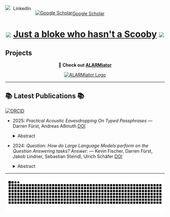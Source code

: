 <p>
  <a href="https://www.linkedin.com/in/darren-f%C3%BCrst-789049254/" target="_blank" rel="nofollow noreferrer" style="text-decoration:none; display:inline-flex; align-items:center; margin-right:10px;">
    <img src="https://i.sstatic.net/gVE0j.png" alt="LinkedIn" width="20" height="20" style="margin-right:5px;"> LinkedIn
  </a>
  <a href="https://scholar.google.com/citations?user=kjRyau4AAAAJ" target="_blank" rel="nofollow noreferrer" style="display:inline-flex; align-items:center;">
    <img src="https://upload.wikimedia.org/wikipedia/commons/thumb/c/c7/Google_Scholar_logo.svg/1024px-Google_Scholar_logo.svg.png" alt="Google Scholar" height="20">Google Scholar
  </a>
</p>



# <p align="center"> <img src="https://64.media.tumblr.com/9b440b905142f3aaeb9bdb43b1b8b97f/tumblr_ov9qtiN8x01u25kiio1_1280.gif" width="60"> <a href="https://cockneyrhymingslang.co.uk/slang/scooby_doo/">Just a bloke who hasn't a Scooby</a> <img src="https://64.media.tumblr.com/9b440b905142f3aaeb9bdb43b1b8b97f/tumblr_ov9qtiN8x01u25kiio1_1280.gif" width="60"> </p>



## Projects

<p align="center">
  🚨 <b>Check out <a href="https://alarmiator.de">ALARMiator</a></b> 
</p>
<p align="center">
  <a href="https://alarmiator.de" target="_blank">
    <img src="https://i0.wp.com/alarmiator.de/wp-content/uploads/2022/12/cropped-cropped-logo_front-e1670425833857-1.png?fit=210%2C49&ssl=1" alt="ALARMiator Logo" width="210" />
  </a>
</p>

----

##  📚 Latest Publications  📚 
[![ORCID](https://img.shields.io/badge/ORCID-0000--0002--1825--0097-brightgreen?logo=orcid&logoColor=white)](https://orcid.org/0009-0006-3607-349X)

<!-- ORCID-PUBS:START -->
- 2025: *Practical Acoustic Eavesdropping On Typed Passphrases* — Darren Fürst, Andreas Aßmuth [DOI](https://pub.orcid.org/v3.0/0009-0006-3607-349X/work/180723448)
  <details>
    <summary>Abstract</summary>

    Cloud services have become an essential infrastructure for enterprises and individuals. Access to these cloud services is typically governed by Identity and Access Management systems, where user authentication often relies on passwords. While best practices dictate the implementation of multi-factor authentication, it's a reality that many such users remain solely protected by passwords. This reliance on passwords creates a significant vulnerability, as these credentials can be compromised through various means, including side-channel attacks. This paper exploits keyboard acoustic emanations to infer typed natural language passphrases via unsupervised learning, necessitating no previous training data. Whilst this work focuses on short passphrases, it is also applicable to longer messages, such as confidential emails, where the margin for error is much greater, than with passphrases, making the attack even more effective in such a setting. Unlike traditional attacks that require physical access to the target device, acoustic side-channel attacks can be executed within the vicinity, without the user's knowledge, offering a worthwhile avenue for malicious actors. Our findings replicate and extend previous work, confirming that cross-correlation audio preprocessing outperforms methods like mel-frequency-cepstral coefficients and fast-fourier transforms in keystroke clustering. Moreover, we show that partial passphrase recovery through clustering and a dictionary attack can enable faster than brute-force attacks, further emphasizing the risks posed by this attack vector.
  </details>
- 2024: *Question: How do Large Language Models perform on the Question Answering tasks? Answer:* — Kevin Fischer, Darren Fürst, Jakob Lindner, Sebastian Steindl, Ulrich Schäfer [DOI](https://pub.orcid.org/v3.0/0009-0006-3607-349X/work/177903007)
  <details>
    <summary>Abstract</summary>

    Large Language Models (LLMs) have been showing promising results for various NLP-tasks without the explicit need to be trained for these tasks by using few-shot or zero-shot prompting techniques. A common NLP-task is question-answering (QA). In this study, we propose a comprehensive performance comparison between smaller fine-tuned models and out-of-the-box instruction-following LLMs on the Stanford Question Answering Dataset 2.0 (SQuAD2), specifically when using a single-inference prompting technique. Since the dataset contains unanswerable questions, previous work used a double inference method. We propose a prompting style which aims to elicit the same ability without the need for double inference, saving compute time and resources. Furthermore, we investigate their generalization capabilities by comparing their performance on similar but different QA datasets, without fine-tuning neither model, emulating real-world uses where the context and questions asked may differ from the original training distribution, for example swapping Wikipedia for news articles.  Our results show that smaller, fine-tuned models outperform current State-Of-The-Art (SOTA) LLMs on the fine-tuned task, but recent SOTA models are able to close this gap on the out-of-distribution test and even outperform the fine-tuned models on 3 of the 5 tested QA datasets.
  </details>
<!-- ORCID-PUBS:END -->

---

<picture>
  <source media="(prefers-color-scheme: dark)" srcset="https://raw.githubusercontent.com/N0tAScooby/N0tAScooby/output/github-contribution-grid-snake-dark.svg">
  <source media="(prefers-color-scheme: light)" srcset="https://raw.githubusercontent.com/N0tAScooby/N0tAScooby/output/github-contribution-grid-snake.svg">
  <img alt="github contribution grid snake animation" src="https://raw.githubusercontent.com/N0tAScooby/N0tAScooby/output/github-contribution-grid-snake.svg">
</picture>

